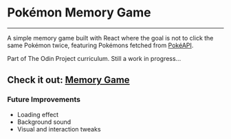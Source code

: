 # Pokémon Memory Game
---
A simple memory game built with React where the goal is not to click the same Pokémon twice, featuring Pokémons fetched from [PokéAPI](https://pokeapi.co).

Part of The Odin Project curriculum. Still a work in progress...

Check it out: [Memory Game](https://charlscabangon.github.io/memory-game/)
---
### Future Improvements
* Loading effect
* Background sound
* Visual and interaction tweaks 